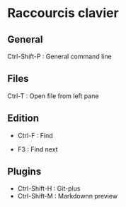 # Raccourcis clavier
## General
Ctrl-Shift-P : General command line
## Files
Ctrl-T : Open file from left pane
## Edition
- Ctrl-F : Find

- F3 : Find next
## Plugins
- Ctrl-Shift-H : Git-plus
- Ctrl-Shift-M : Markdownn preview
